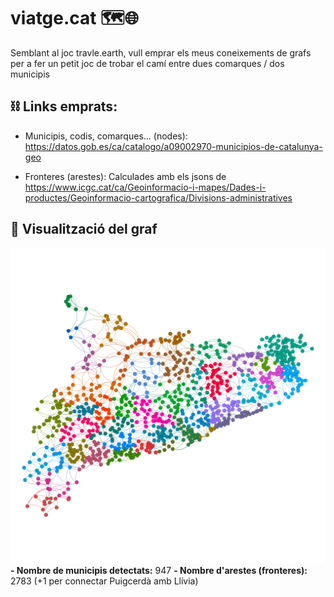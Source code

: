 # viatge.cat 🗺️🌐
Semblant al joc travle.earth, vull emprar els meus coneixements de grafs per a fer un petit joc de trobar el camí entre dues comarques / dos municipis

## ⛓️ Links emprats:

- Municipis, codis, comarques... (nodes):
https://datos.gob.es/ca/catalogo/a09002970-municipios-de-catalunya-geo

- Fronteres (arestes):
Calculades amb els jsons de https://www.icgc.cat/ca/Geoinformacio-i-mapes/Dades-i-productes/Geoinformacio-cartografica/Divisions-administratives

## 🔎 Visualització del graf
![Logo](assets/catalunya_graf.png)
**- Nombre de municipis detectats:** 947
**- Nombre d'arestes (fronteres):** 2783 (+1 per connectar Puigcerdà amb Llívia)
